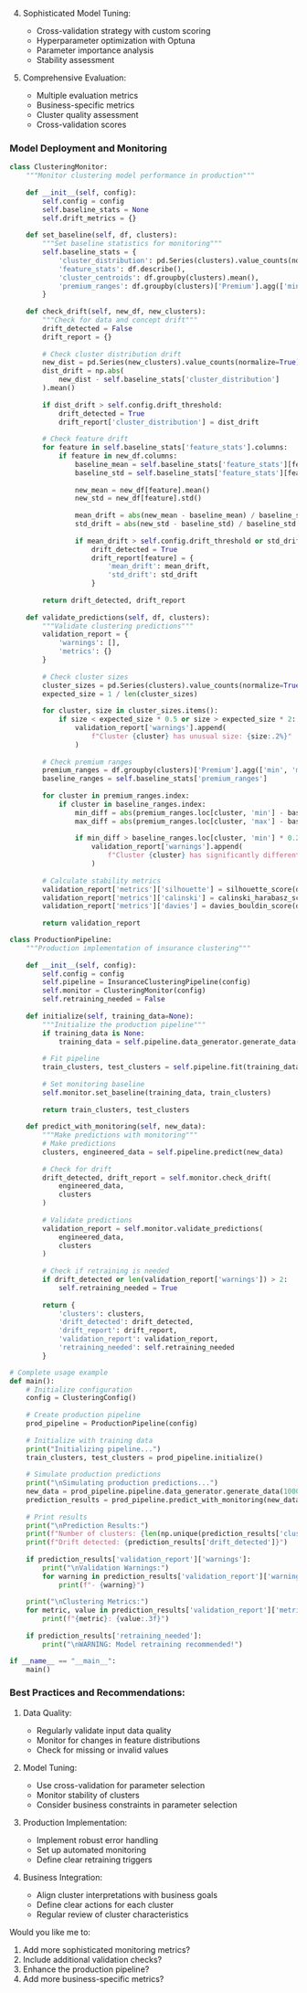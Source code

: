 4. Sophisticated Model Tuning:
   - Cross-validation strategy with custom scoring
   - Hyperparameter optimization with Optuna
   - Parameter importance analysis
   - Stability assessment

5. Comprehensive Evaluation:
   - Multiple evaluation metrics
   - Business-specific metrics
   - Cluster quality assessment
   - Cross-validation scores

### Model Deployment and Monitoring

```python
class ClusteringMonitor:
    """Monitor clustering model performance in production"""
    
    def __init__(self, config):
        self.config = config
        self.baseline_stats = None
        self.drift_metrics = {}
        
    def set_baseline(self, df, clusters):
        """Set baseline statistics for monitoring"""
        self.baseline_stats = {
            'cluster_distribution': pd.Series(clusters).value_counts(normalize=True),
            'feature_stats': df.describe(),
            'cluster_centroids': df.groupby(clusters).mean(),
            'premium_ranges': df.groupby(clusters)['Premium'].agg(['min', 'max'])
        }
    
    def check_drift(self, new_df, new_clusters):
        """Check for data and concept drift"""
        drift_detected = False
        drift_report = {}
        
        # Check cluster distribution drift
        new_dist = pd.Series(new_clusters).value_counts(normalize=True)
        dist_drift = np.abs(
            new_dist - self.baseline_stats['cluster_distribution']
        ).mean()
        
        if dist_drift > self.config.drift_threshold:
            drift_detected = True
            drift_report['cluster_distribution'] = dist_drift
        
        # Check feature drift
        for feature in self.baseline_stats['feature_stats'].columns:
            if feature in new_df.columns:
                baseline_mean = self.baseline_stats['feature_stats'][feature]['mean']
                baseline_std = self.baseline_stats['feature_stats'][feature]['std']
                
                new_mean = new_df[feature].mean()
                new_std = new_df[feature].std()
                
                mean_drift = abs(new_mean - baseline_mean) / baseline_std
                std_drift = abs(new_std - baseline_std) / baseline_std
                
                if mean_drift > self.config.drift_threshold or std_drift > self.config.drift_threshold:
                    drift_detected = True
                    drift_report[feature] = {
                        'mean_drift': mean_drift,
                        'std_drift': std_drift
                    }
        
        return drift_detected, drift_report
    
    def validate_predictions(self, df, clusters):
        """Validate clustering predictions"""
        validation_report = {
            'warnings': [],
            'metrics': {}
        }
        
        # Check cluster sizes
        cluster_sizes = pd.Series(clusters).value_counts(normalize=True)
        expected_size = 1 / len(cluster_sizes)
        
        for cluster, size in cluster_sizes.items():
            if size < expected_size * 0.5 or size > expected_size * 2:
                validation_report['warnings'].append(
                    f"Cluster {cluster} has unusual size: {size:.2%}"
                )
        
        # Check premium ranges
        premium_ranges = df.groupby(clusters)['Premium'].agg(['min', 'max'])
        baseline_ranges = self.baseline_stats['premium_ranges']
        
        for cluster in premium_ranges.index:
            if cluster in baseline_ranges.index:
                min_diff = abs(premium_ranges.loc[cluster, 'min'] - baseline_ranges.loc[cluster, 'min'])
                max_diff = abs(premium_ranges.loc[cluster, 'max'] - baseline_ranges.loc[cluster, 'max'])
                
                if min_diff > baseline_ranges.loc[cluster, 'min'] * 0.2 or max_diff > baseline_ranges.loc[cluster, 'max'] * 0.2:
                    validation_report['warnings'].append(
                        f"Cluster {cluster} has significantly different premium range"
                    )
        
        # Calculate stability metrics
        validation_report['metrics']['silhouette'] = silhouette_score(df, clusters)
        validation_report['metrics']['calinski'] = calinski_harabasz_score(df, clusters)
        validation_report['metrics']['davies'] = davies_bouldin_score(df, clusters)
        
        return validation_report

class ProductionPipeline:
    """Production implementation of insurance clustering"""
    
    def __init__(self, config):
        self.config = config
        self.pipeline = InsuranceClusteringPipeline(config)
        self.monitor = ClusteringMonitor(config)
        self.retraining_needed = False
        
    def initialize(self, training_data=None):
        """Initialize the production pipeline"""
        if training_data is None:
            training_data = self.pipeline.data_generator.generate_data(10000)
        
        # Fit pipeline
        train_clusters, test_clusters = self.pipeline.fit(training_data)
        
        # Set monitoring baseline
        self.monitor.set_baseline(training_data, train_clusters)
        
        return train_clusters, test_clusters
    
    def predict_with_monitoring(self, new_data):
        """Make predictions with monitoring"""
        # Make predictions
        clusters, engineered_data = self.pipeline.predict(new_data)
        
        # Check for drift
        drift_detected, drift_report = self.monitor.check_drift(
            engineered_data, 
            clusters
        )
        
        # Validate predictions
        validation_report = self.monitor.validate_predictions(
            engineered_data,
            clusters
        )
        
        # Check if retraining is needed
        if drift_detected or len(validation_report['warnings']) > 2:
            self.retraining_needed = True
        
        return {
            'clusters': clusters,
            'drift_detected': drift_detected,
            'drift_report': drift_report,
            'validation_report': validation_report,
            'retraining_needed': self.retraining_needed
        }

# Complete usage example
def main():
    # Initialize configuration
    config = ClusteringConfig()
    
    # Create production pipeline
    prod_pipeline = ProductionPipeline(config)
    
    # Initialize with training data
    print("Initializing pipeline...")
    train_clusters, test_clusters = prod_pipeline.initialize()
    
    # Simulate production predictions
    print("\nSimulating production predictions...")
    new_data = prod_pipeline.pipeline.data_generator.generate_data(1000)
    prediction_results = prod_pipeline.predict_with_monitoring(new_data)
    
    # Print results
    print("\nPrediction Results:")
    print(f"Number of clusters: {len(np.unique(prediction_results['clusters']))}")
    print(f"Drift detected: {prediction_results['drift_detected']}")
    
    if prediction_results['validation_report']['warnings']:
        print("\nValidation Warnings:")
        for warning in prediction_results['validation_report']['warnings']:
            print(f"- {warning}")
    
    print("\nClustering Metrics:")
    for metric, value in prediction_results['validation_report']['metrics'].items():
        print(f"{metric}: {value:.3f}")
    
    if prediction_results['retraining_needed']:
        print("\nWARNING: Model retraining recommended!")

if __name__ == "__main__":
    main()
```

### Best Practices and Recommendations:

1. Data Quality:
   - Regularly validate input data quality
   - Monitor for changes in feature distributions
   - Check for missing or invalid values

2. Model Tuning:
   - Use cross-validation for parameter selection
   - Monitor stability of clusters
   - Consider business constraints in parameter selection

3. Production Implementation:
   - Implement robust error handling
   - Set up automated monitoring
   - Define clear retraining triggers

4. Business Integration:
   - Align cluster interpretations with business goals
   - Define clear actions for each cluster
   - Regular review of cluster characteristics

Would you like me to:
1. Add more sophisticated monitoring metrics?
2. Include additional validation checks?
3. Enhance the production pipeline?
4. Add more business-specific metrics?
